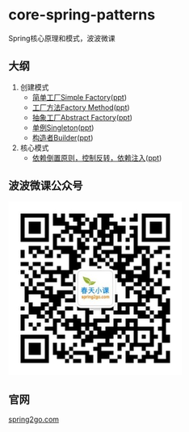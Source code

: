 core-spring-patterns
======

Spring核心原理和模式，波波微课

## 大纲

1. 创建模式
	* [简单工厂Simple Factory](patterns/creation/simple-factory)([ppt](ppts/简单工厂.pdf))
	* [工厂方法Factory Method](patterns/creation/factory-method)([ppt](ppts/工厂方法.pdf))
	* [抽象工厂Abstract Factory](patterns/creation/abstract-factory)([ppt](ppts/抽象工厂.pdf))
	* [单例Singleton](patterns/creation/singleton)([ppt](ppts/单例.pdf))
	* [构造者Builder](patterns/creation/builder)([ppt](ppts/构造者.pdf))
2. 核心模式
    * [依赖倒置原则，控制反转，依赖注入](patterns/general/dependency-inversion)([ppt](/ppts/DIP+IoC+DI.pdf))


## 波波微课公众号

![公众号](image/qrcode_wechat.jpg)

## 官网

[spring2go.com](http://www.spring2go.com)
